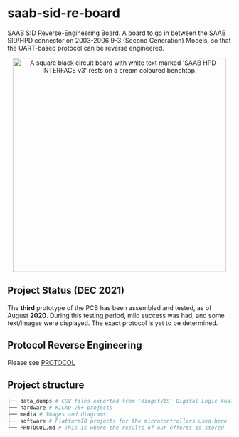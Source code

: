 # saab-sid-re-board
SAAB SID Reverse-Engineering Board.
A board to go in between the SAAB SID/HPD connector on 2003-2006 9-3 (Second Generation) Models, so that the UART-based protocol can be reverse engineered.

<p align="center">
<img src="https://github.com/leighleighleigh/saab-sid-re-board/blob/main/media/pcb_v3.jpg?raw=true" width="auto" height="480" alt="A square black circuit board with white text marked 'SAAB HPD INTERFACE v3' rests on a cream coloured benchtop." />
</p>

## Project Status (DEC **2021**)
The **third** prototype of the PCB has been assembled and tested, as of August **2020**.
During this testing period, mild success was had, and some text/images were displayed. The exact protocol is yet to be determined.

## Protocol Reverse Engineering
Please see [PROTOCOL](/PROTOCOL.md) 

## Project structure
```bash
├── data_dumps # CSV files exported from 'KingstVIS' Digital Logic Analyser software, from the SID UART signals.
├── hardware # KICAD v5+ projects
├── media # Images and diagrams
├── software # PlatformIO projects for the microcontrollers used here
└── PROTOCOL.md # This is where the results of our efforts is stored
```